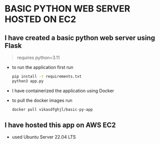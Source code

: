 # BASIC PYTHON WEB SERVER HOSTED ON EC2

## I have created a basic python web server using Flask
>
> requires python=3.11

- to run the application first run

  ```bash
  pip install -r requirements.txt
  python3 app.py
  ```

- I have containerized the application using Docker
- to pull the docker images run

  ```bash
  docker pull vikasdfghjl/basic-py-app
  ```

## I have hosted this app on AWS EC2

- used  Ubuntu Server 22.04 LTS
